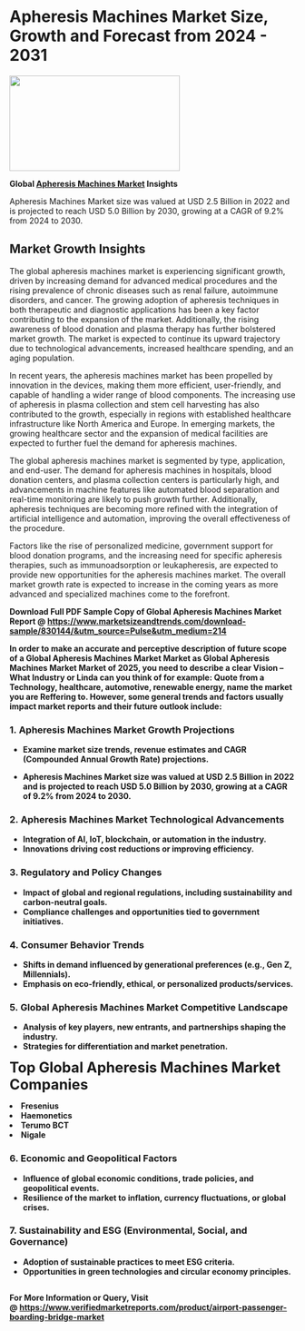 <H1>Apheresis Machines Market Size, Growth and Forecast from 2024 - 2031</H1><img class="aligncenter size-medium wp-image-584254" src="https://thirdeyenews.in/wp-content/uploads/2024/09/Global-Market-Research-300x168.jpeg" alt="" width="300" height="168" /><p><strong>Global&nbsp;<a href="https://www.marketsizeandtrends.com/download-sample/830144/&amp;utm_source=Pulse&amp;utm_medium=214">Apheresis Machines Market</a> Insights</strong></p><p>Apheresis Machines Market size was valued at USD 2.5 Billion in 2022 and is projected to reach USD 5.0 Billion by 2030, growing at a CAGR of 9.2% from 2024 to 2030.</p><p><h2>Market Growth Insights</h2> <p>The global apheresis machines market is experiencing significant growth, driven by increasing demand for advanced medical procedures and the rising prevalence of chronic diseases such as renal failure, autoimmune disorders, and cancer. The growing adoption of apheresis techniques in both therapeutic and diagnostic applications has been a key factor contributing to the expansion of the market. Additionally, the rising awareness of blood donation and plasma therapy has further bolstered market growth. The market is expected to continue its upward trajectory due to technological advancements, increased healthcare spending, and an aging population.</p> <p><strong></strong></p> <p>In recent years, the apheresis machines market has been propelled by innovation in the devices, making them more efficient, user-friendly, and capable of handling a wider range of blood components. The increasing use of apheresis in plasma collection and stem cell harvesting has also contributed to the growth, especially in regions with established healthcare infrastructure like North America and Europe. In emerging markets, the growing healthcare sector and the expansion of medical facilities are expected to further fuel the demand for apheresis machines.</p> <p>The global apheresis machines market is segmented by type, application, and end-user. The demand for apheresis machines in hospitals, blood donation centers, and plasma collection centers is particularly high, and advancements in machine features like automated blood separation and real-time monitoring are likely to push growth further. Additionally, apheresis techniques are becoming more refined with the integration of artificial intelligence and automation, improving the overall effectiveness of the procedure.</p> <p>Factors like the rise of personalized medicine, government support for blood donation programs, and the increasing need for specific apheresis therapies, such as immunoadsorption or leukapheresis, are expected to provide new opportunities for the apheresis machines market. The overall market growth rate is expected to increase in the coming years as more advanced and specialized machines come to the forefront.</p> <p><strong></p><p><span class=""><strong>Download Full PDF Sample Copy of Global Apheresis Machines Market Report</strong> @ <a href="https://www.marketsizeandtrends.com/download-sample/830144/&amp;utm_source=Pulse&amp;utm_medium=214" target="_blank">https://www.marketsizeandtrends.com/download-sample/830144/&amp;utm_source=Pulse&amp;utm_medium=214</a></span></p><p>In order to make an accurate and perceptive description of future scope of a Global&nbsp;Apheresis Machines Market Market as Global&nbsp;Apheresis Machines Market Market of 2025, you need to describe a clear Vision &ndash; What Industry or Linda can you think of for example: Quote from a Technology, healthcare, automotive, renewable energy, name the market you are Reffering to. However, some general trends and factors usually impact market reports and their future outlook include:</p><h3>1.&nbsp;<strong>Apheresis Machines Market Growth Projections</strong></h3><ul><li>Examine market size trends, revenue estimates and CAGR (Compounded Annual Growth Rate) projections.</li><li><p>Apheresis Machines Market size was valued at USD 2.5 Billion in 2022 and is projected to reach USD 5.0 Billion by 2030, growing at a CAGR of 9.2% from 2024 to 2030.</p></li></ul><h3>2.&nbsp;<strong>Apheresis Machines Market Technological Advancements</strong></h3><ul><li>Integration of AI, IoT, blockchain, or automation in the industry.</li><li>Innovations driving cost reductions or improving efficiency.</li></ul><h3>3.&nbsp;<strong>Regulatory and Policy Changes</strong></h3><ul><li>Impact of global and regional regulations, including sustainability and carbon-neutral goals.</li><li>Compliance challenges and opportunities tied to government initiatives.</li></ul><h3>4.&nbsp;<strong>Consumer Behavior Trends</strong></h3><ul><li>Shifts in demand influenced by generational preferences (e.g., Gen Z, Millennials).</li><li>Emphasis on eco-friendly, ethical, or personalized products/services.</li></ul><h3>5.&nbsp;<strong>Global Apheresis Machines Market Competitive Landscape</strong></h3><ul><li>Analysis of key players, new entrants, and partnerships shaping the industry.</li><li>Strategies for differentiation and market penetration.</li></ul><p data-pm-slice="1 1 []"><span style="color: inherit; font-family: inherit; font-size: 25px;">Top Global Apheresis Machines Market Companies</span></p><div class="" data-test-id=""><p><li> Fresenius</li><li> Haemonetics</li><li> Terumo BCT</li><li> Nigale</li></p></div><h3>6.&nbsp;<strong>Economic and Geopolitical Factors</strong></h3><ul><li>Influence of global economic conditions, trade policies, and geopolitical events.</li><li>Resilience of the market to inflation, currency fluctuations, or global crises.</li></ul><h3>7.&nbsp;<strong>Sustainability and ESG (Environmental, Social, and Governance)</strong></h3><ul><li>Adoption of sustainable practices to meet ESG criteria.</li><li>Opportunities in green technologies and circular economy principles.</li></ul><h2><strong style="font-size: 14px;">For More Information or Query, Visit @&nbsp;</strong><a style="background-color: #ffffff; font-size: 14px;" href="https://www.marketsizeandtrends.com/report/apheresis-machines-market/" target="_blank">https://www.verifiedmarketreports.com/product/airport-passenger-boarding-bridge-market</a></h2>
